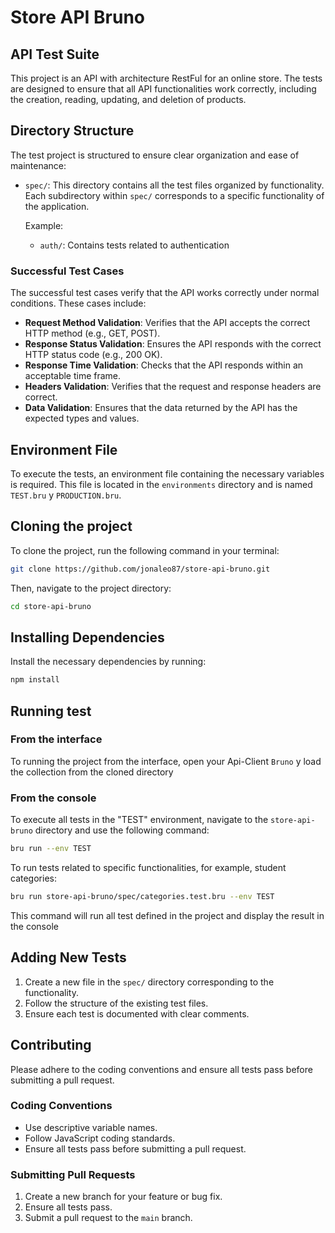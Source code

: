 # Store API Bruno

## API Test Suite

This project is an API with architecture RestFul for an online store. The tests are designed to ensure that all API functionalities work correctly, including the creation, reading, updating, and deletion of products.

## Directory Structure

The test project is structured to ensure clear organization and ease of maintenance:

- `spec/`: This directory contains all the test files organized by functionality. Each subdirectory within `spec/` corresponds to a specific functionality of the application. 

    Example:
    - `auth/`: Contains tests related to authentication

### Successful Test Cases

The successful test cases verify that the API works correctly under normal conditions. These cases include:

- **Request Method Validation**: Verifies that the API accepts the correct HTTP method (e.g., GET, POST).
- **Response Status Validation**: Ensures the API responds with the correct HTTP status code (e.g., 200 OK).
- **Response Time Validation**: Checks that the API responds within an acceptable time frame.
- **Headers Validation**: Verifies that the request and response headers are correct.
- **Data Validation**: Ensures that the data returned by the API has the expected types and values.

## Environment File

To execute the tests, an environment file containing the necessary variables is required. This file is located in the `environments` directory and is named `TEST.bru` y `PRODUCTION.bru`. 

## Cloning the project

To clone the project, run the following command in your terminal:

```bash
git clone https://github.com/jonaleo87/store-api-bruno.git
```

Then, navigate to the project directory:

```bash
cd store-api-bruno
```

## Installing Dependencies

Install the necessary dependencies by running:

```bash
npm install
```

## Running test

### From the interface

To running the project from the interface, open your Api-Client `Bruno` y load the collection from the cloned directory 

### From the console

To execute all tests in the "TEST" environment, navigate to the `store-api-bruno` directory and use the following command:

```bash
bru run --env TEST
```

To run tests related to specific functionalities, for example, student categories:

```bash
bru run store-api-bruno/spec/categories.test.bru --env TEST
```

This command will run all test defined in the project and display the result in the console

## Adding New Tests

1. Create a new file in the `spec/` directory corresponding to the functionality.
2. Follow the structure of the existing test files.
3. Ensure each test is documented with clear comments.

## Contributing

Please adhere to the coding conventions and ensure all tests pass before submitting a pull request.

### Coding Conventions

- Use descriptive variable names.
- Follow JavaScript coding standards.
- Ensure all tests pass before submitting a pull request.

### Submitting Pull Requests

1. Create a new branch for your feature or bug fix.
2. Ensure all tests pass.
3. Submit a pull request to the `main` branch.